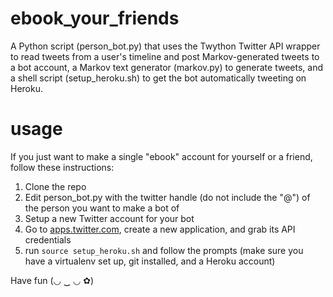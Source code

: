 # ebook_your_friends

A Python script (person_bot.py) that uses the Twython Twitter API wrapper to read tweets from a user's timeline and post Markov-generated tweets to a bot account, a Markov text generator (markov.py) to generate tweets, and a shell script (setup_heroku.sh) to get the bot automatically tweeting on Heroku.

# usage

If you just want to make a single "ebook" account for yourself or a friend, follow these instructions:

1. Clone the repo
2. Edit person_bot.py with the twitter handle (do not include the "@") of the person you want to make a bot of
3. Setup a new Twitter account for your bot
4. Go to [apps.twitter.com](https://apps.twitter.com/), create a new application, and grab its API credentials
5. run ```source setup_heroku.sh``` and follow the prompts (make sure you have a virtualenv set up, git installed, and a Heroku account)

Have fun (◡ ‿ ◡ ✿)
